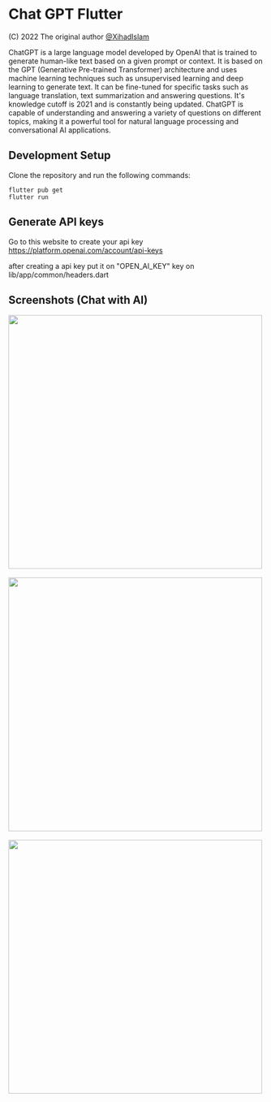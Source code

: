 # Chat GPT Flutter

(C) 2022 The original author  [@XihadIslam](https://github.com/xihadulislam/)

ChatGPT is a large language model developed by OpenAI that is trained to generate human-like text based on a given prompt or context. It is based on the GPT (Generative Pre-trained Transformer) architecture and uses machine learning techniques such as unsupervised learning and deep learning to generate text. It can be fine-tuned for specific tasks such as language translation, text summarization and answering questions. It's knowledge cutoff is 2021 and is constantly being updated. ChatGPT is capable of understanding and answering a variety of questions on different topics, making it a powerful tool for natural language processing and conversational AI applications.


## Development Setup
Clone the repository and run the following commands:
```
flutter pub get
flutter run
```

## Generate API keys

Go to this website to create your api key
https://platform.openai.com/account/api-keys

after creating a api key put it on "OPEN_AI_KEY" key on lib/app/common/headers.dart



## Screenshots (Chat with AI)

<img src="https://github.com/xihadulislam/chat_gpt_flutter/blob/master/ss/home.png" height="500em" /> &nbsp; &nbsp; 
<img src="https://github.com/xihadulislam/chat_gpt_flutter/blob/master/ss/text.png" height="500em" /> &nbsp; &nbsp; 
<img src="https://github.com/xihadulislam/chat_gpt_flutter/blob/master/ss/image.png" height="500em" />

<br/>
<br/>

## 
